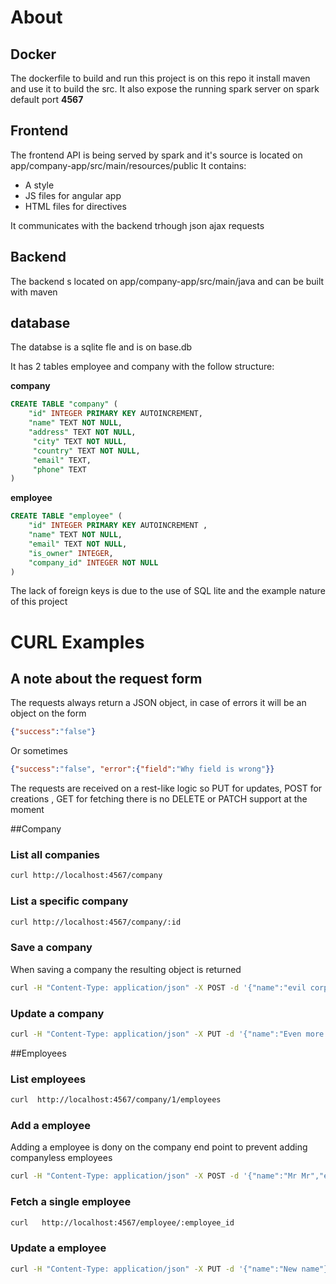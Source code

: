 # About
## Docker

The dockerfile to build and run this project is on this repo it install maven and use it to build the src.
It also expose the running spark server on spark default port **4567**

## Frontend

 The frontend API is being served by spark and it's source is located on app/company-app/src/main/resources/public
 It contains:
 
 * A style
 * JS files for angular app
 * HTML files for directives

  It communicates with the backend trhough json ajax requests

## Backend

The backend s located on app/company-app/src/main/java and can be built with maven

## database 

The databse is a sqlite fle and is on base.db

It has 2 tables employee and company with the follow structure:

**company**

```sql
CREATE TABLE "company" (
    "id" INTEGER PRIMARY KEY AUTOINCREMENT,
    "name" TEXT NOT NULL,
    "address" TEXT NOT NULL,
     "city" TEXT NOT NULL,
     "country" TEXT NOT NULL,
     "email" TEXT,
     "phone" TEXT
)

```

**employee**

```sql
CREATE TABLE "employee" (
    "id" INTEGER PRIMARY KEY AUTOINCREMENT ,
    "name" TEXT NOT NULL,
    "email" TEXT NOT NULL,
    "is_owner" INTEGER,
    "company_id" INTEGER NOT NULL
)
```

The lack of foreign keys is due to the use of SQL lite and the example nature of this project 

# CURL Examples

## A note about the request form

The requests always return a JSON object, in case of errors it will be an object on the form

```json
{"success":"false"} 
```

Or sometimes

```json
{"success":"false", "error":{"field":"Why field is wrong"}} 
```

 The requests are received on a rest-like logic so PUT for updates, POST for creations , GET for fetching there is no DELETE or PATCH support at the moment

##Company 

### List all companies

```sh
curl http://localhost:4567/company
```

### List a specific company 

```sh
curl http://localhost:4567/company/:id
```

### Save a company

When saving a company the resulting object is returned 

```sh
curl -H "Content-Type: application/json" -X POST -d '{"name":"evil corp","address":"Avenue b","city":"Some city","country":"BR","email":"foo@bar.baz","phone":"+55 11 12122121 13221"}'  http://localhost:4567/company
```

### Update a company

```sh
curl -H "Content-Type: application/json" -X PUT -d '{"name":"Even more evil corp"}'  http://localhost:4567/company/3
```

##Employees

### List employees

```sh
curl  http://localhost:4567/company/1/employees
```

### Add a employee

Adding a employee is dony on the company end point to prevent adding companyless employees

```sh
curl -H "Content-Type: application/json" -X POST -d '{"name":"Mr Mr","email":"mr@mr.mr","is_owner":0}'  http://localhost:4567/company/1/employee
```

### Fetch a single employee

```sh
curl   http://localhost:4567/employee/:employee_id
```

### Update a employee

```sh
curl -H "Content-Type: application/json" -X PUT -d '{"name":"New name"}'  http://localhost:4567/employee/:employee_id
```
